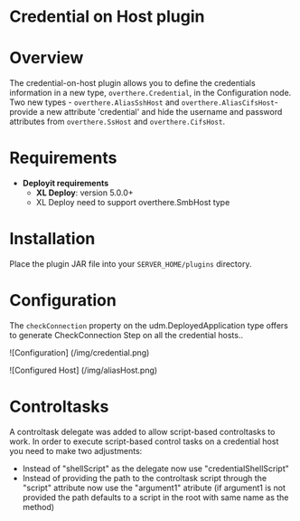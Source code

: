 # Credential on Host plugin #

# Overview #

The credential-on-host plugin allows you to define the credentials information in a new type, `overthere.Credential`, in the Configuration node.
Two new types - `overthere.AliasSshHost` and `overthere.AliasCifsHost`-  provide a new attribute 'credential' and hide the username and password attributes from `overthere.SsHost` and `overthere.CifsHost`.
# Requirements #

* **Deployit requirements**
	* **XL Deploy**: version 5.0.0+
	* XL Deploy need to support overthere.SmbHost type

# Installation #

Place the plugin JAR file into your `SERVER_HOME/plugins` directory.

# Configuration #

The `checkConnection` property on the udm.DeployedApplication type offers to generate CheckConnection Step on all the credential hosts..

![Configuration] (/img/credential.png)


![Configured Host] (/img/aliasHost.png)

# Controltasks #

A controltask delegate was added to allow script-based controltasks to work. In order to execute script-based control tasks on a credential host you need to make two adjustments:
- Instead of "shellScript" as the delegate now use "credentialShellScript"
- Instead of providing the path to the controltask script through the "script" attribute now use the "argument1" atribute (if argument1 is not provided the path defaults to a script in the root with same name as the method)



